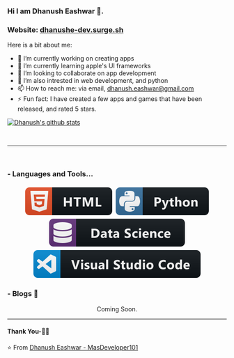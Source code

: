 ### Hi I am Dhanush Eashwar 👋.
### Website: <a href="http://dhanushe-dev.surge.sh/" target="_blank">dhanushe-dev.surge.sh</a>

Here is a bit about me:

- 🔭 I’m currently working on creating apps
- 🌱 I’m currently learning apple's UI frameworks
- 👯 I’m looking to collaborate on app development
- 🤔 I’m also intrested in web development, and python
- 📫 How to reach me: via email, dhanush.eashwar@gmail.com
- ⚡ Fun fact: I have created a few apps and games that have been released, and rated 5 stars.

[![Dhanush's github stats](https://github-readme-stats.vercel.app/api?username=MasDeveloper101)](https://github.com/MasDeveloper101/)

<br />

*************

<br />

### - Languages and Tools...

<p align="center">
 <img src="https://raw.githubusercontent.com/8bithemant/8bithemant/master/svg/dev/languages/html.svg" alt="Twitter" style="vertical-align:top; margin:4px"><img src="https://raw.githubusercontent.com/8bithemant/8bithemant/master/svg/dev/languages/python.svg" alt="Twitter" style="vertical-align:top; margin:4px"><img src="https://raw.githubusercontent.com/8bithemant/8bithemant/master/svg/dev/misc/datascience.svg" alt="Twitter" style="vertical-align:top; margin:4px"><img src="https://raw.githubusercontent.com/8bithemant/8bithemant/master/svg/dev/tools/visualstudio_code.svg" alt="Twitter" style="vertical-align:top; margin:4px">

</p>

### - Blogs 🌱

<p align="center">
Coming Soon.
</p>

***********************************

#### Thank You-🙏🏼


 ⭐️ From [Dhanush Eashwar - MasDeveloper101](http://dhanushe-dev.surge.sh])
